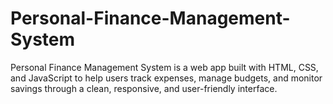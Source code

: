 # Personal-Finance-Management-System
Personal Finance Management System is a web app built with HTML, CSS, and JavaScript to help users track expenses, manage budgets, and monitor savings through a clean, responsive, and user-friendly interface.